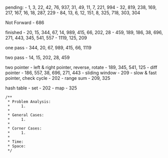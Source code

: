 pending:
    - 1, 3, 22, 42, 76, 937, 31, 49, 11, 7, 221, 994
    - 32, 819, 238, 169, 217, 167, 16, 18, 287, 229
    - 84, 13, 6, 12, 151, 8, 325, 718, 303, 304

Not Forward
    - 686

finished
    - 20, 15, 344, 67, 14, 989, 415, 66, 202, 28
    - 459, 189, 186, 38, 696, 271, 443, 345, 541, 557
    - 1119, 125, 209

one pass
    - 344, 20, 67, 989, 415, 66, 1119

two pass
    - 14, 15, 202, 28, 459

two pointer
    - left & right pointer, reverse, rotate
        - 189, 345, 541, 125
    - diff pointer
        - 186, 557, 38, 696, 271, 443
    - sliding window
        - 209
    - slow & fast pointer, check cycle
        - 202
    - range sum
        - 209, 325

hash table
    - set
        - 202
    - map
        - 325

    /**
     * Problem Analysis:
     *     1.
     *
     * General Cases:
     *     1.
     *
     * Corner Cases:
     *     1.
     *
     * Time:
     * Space:
     */
